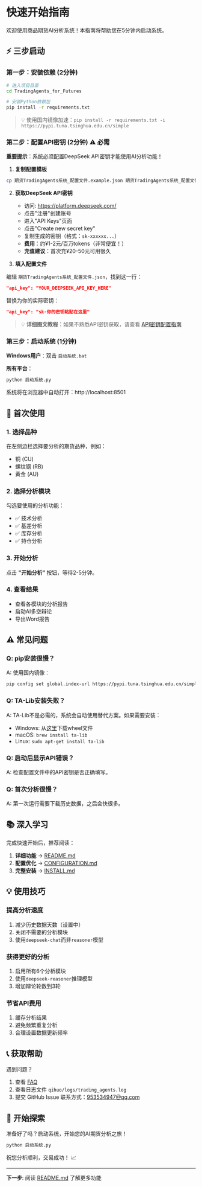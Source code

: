 # 快速开始指南

欢迎使用商品期货AI分析系统！本指南将帮助您在5分钟内启动系统。

## ⚡ 三步启动

### 第一步：安装依赖 (2分钟)

```bash
# 进入项目目录
cd TradingAgents_for_Futures

# 安装Python依赖包
pip install -r requirements.txt
```

> 💡 使用国内镜像加速：`pip install -r requirements.txt -i https://pypi.tuna.tsinghua.edu.cn/simple`

### 第二步：配置API密钥 (2分钟) ⚠️ 必需

**重要提示**：系统必须配置DeepSeek API密钥才能使用AI分析功能！

1. **复制配置模板**
```bash
cp 期货TradingAgents系统_配置文件.example.json 期货TradingAgents系统_配置文件.json
```

2. **获取DeepSeek API密钥**
   - 访问: https://platform.deepseek.com/
   - 点击"注册"创建账号
   - 进入"API Keys"页面
   - 点击"Create new secret key"
   - 复制生成的密钥（格式：`sk-xxxxxx...`）
   - **费用**：约¥1-2元/百万tokens（非常便宜！）
   - **充值建议**：首次充¥20-50元可用很久

3. **填入配置文件**

编辑 `期货TradingAgents系统_配置文件.json`，找到这一行：
```json
"api_key": "YOUR_DEEPSEEK_API_KEY_HERE"
```

替换为你的实际密钥：
```json
"api_key": "sk-你的密钥粘贴在这里"
```

> 💡 **详细图文教程**：如果不熟悉API密钥获取，请查看 [API密钥配置指南](API密钥配置指南.md)

### 第三步：启动系统 (1分钟)

**Windows用户**：双击 `启动系统.bat`

**所有平台**：
```bash
python 启动系统.py
```

系统将在浏览器中自动打开：http://localhost:8501

## 🎯 首次使用

### 1. 选择品种
在左侧边栏选择要分析的期货品种，例如：
- 铜 (CU)
- 螺纹钢 (RB)
- 黄金 (AU)

### 2. 选择分析模块
勾选要使用的分析功能：
- ✅ 技术分析
- ✅ 基差分析
- ✅ 库存分析
- ✅ 持仓分析

### 3. 开始分析
点击 **"开始分析"** 按钮，等待2-5分钟。

### 4. 查看结果
- 查看各模块的分析报告
- 启动AI多空辩论
- 导出Word报告

## ⚠️ 常见问题

### Q: pip安装很慢？
A: 使用国内镜像：
```bash
pip config set global.index-url https://pypi.tuna.tsinghua.edu.cn/simple
```

### Q: TA-Lib安装失败？
A: TA-Lib不是必需的，系统会自动使用替代方案。如果需要安装：
- Windows: 从[这里](https://www.lfd.uci.edu/~gohlke/pythonlibs/#ta-lib)下载wheel文件
- macOS: `brew install ta-lib`
- Linux: `sudo apt-get install ta-lib`

### Q: 启动后显示API错误？
A: 检查配置文件中的API密钥是否正确填写。

### Q: 首次分析很慢？
A: 第一次运行需要下载历史数据，之后会快很多。

## 📚 深入学习

完成快速开始后，推荐阅读：

1. **详细功能** → [README.md](README.md)
2. **配置优化** → [CONFIGURATION.md](CONFIGURATION.md)
3. **完整安装** → [INSTALL.md](INSTALL.md)

## 💡 使用技巧

### 提高分析速度
1. 减少历史数据天数（设置中）
2. 关闭不需要的分析模块
3. 使用`deepseek-chat`而非`reasoner`模型

### 获得更好的分析
1. 启用所有6个分析模块
2. 使用`deepseek-reasoner`推理模型
3. 增加辩论轮数到3轮

### 节省API费用
1. 缓存分析结果
2. 避免频繁重复分析
3. 合理设置数据更新频率

## 📞 获取帮助

遇到问题？
1. 查看 [FAQ](CONFIGURATION.md#常见配置问题)
2. 查看日志文件 `qihuo/logs/trading_agents.log`
3. 提交 GitHub Issue
联系方式：953534947@qq.com

## 🎉 开始探索

准备好了吗？启动系统，开始您的AI期货分析之旅！

```bash
python 启动系统.py
```

祝您分析顺利，交易成功！ 📈

---

**下一步**: 阅读 [README.md](README.md) 了解更多功能

